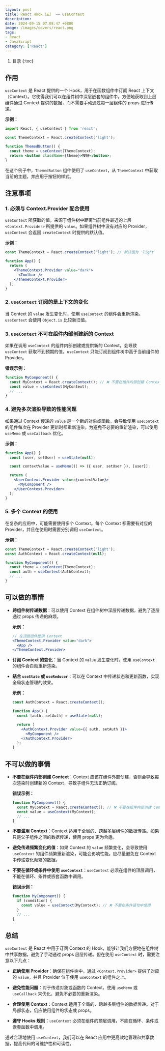 ```yaml
---
layout: post 
title: React Hook（五） —— useContext
description:
date: 2024-09-15 07:08:47 +0800 
image: /images/covers/react.png
tags:
- React
- JavaScript
category: ['React']
---
```


1. 目录
{:toc}

## 作用

`useContext` 是 React 提供的一个 Hook，用于在函数组件中订阅 React 上下文（Context）。它使得我们可以在组件树中深层嵌套的组件中，方便地获取到上层组件通过 Context 提供的数据，而不需要手动通过每一层组件的 props 进行传递。

**示例：**

```jsx
import React, { useContext } from 'react';

const ThemeContext = React.createContext('light');

function ThemedButton() {
  const theme = useContext(ThemeContext);
  return <button className={theme}>按钮</button>;
}
```

在这个例子中，`ThemedButton` 组件使用了 `useContext`，从 `ThemeContext` 中获取当前的主题，并应用于按钮的样式。

## 注意事项

### 1. 必须与 Context.Provider 配合使用

`useContext` 所获取的值，来源于组件树中距离当前组件最近的上层 `<Context.Provider>` 所提供的 `value`。如果组件树中没有对应的 Provider，`useContext` 会返回 `createContext` 时提供的默认值。

**示例：**

```jsx
const ThemeContext = React.createContext('light'); // 默认值为 'light'

function App() {
  return (
    <ThemeContext.Provider value="dark">
      <Toolbar />
    </ThemeContext.Provider>
  );
}
```

### 2. `useContext` 订阅的是上下文的变化

当 Context 的 `value` 发生变化时，使用 `useContext` 的组件会重新渲染。`useContext` 会使用 `Object.is` 比较新旧值。

### 3. `useContext` 不可在组件内部创建新的 Context

如果在调用 `useContext` 的组件内部创建或提供新的 Context，会导致 `useContext` 获取不到预期的值。`useContext` 只能订阅到组件树中高于当前组件的 Provider。

**错误示例：**

```jsx
function MyComponent() {
  const MyContext = React.createContext(); // ❌ 不要在组件内部创建 Context
  const value = useContext(MyContext);
  // ...
}
```

### 4. 避免多次渲染导致的性能问题

如果通过 Context 传递的 `value` 是一个新的对象或函数，会导致使用 `useContext` 的组件每次在 Provider 更新时都重新渲染。为避免不必要的重新渲染，可以使用 `useMemo` 或 `useCallback` 优化。

**示例：**

```jsx
function App() {
  const [user, setUser] = useState(null);

  const contextValue = useMemo(() => ({ user, setUser }), [user]);

  return (
    <UserContext.Provider value={contextValue}>
      <MyComponent />
    </UserContext.Provider>
  );
}
```

### 5. 多个 Context 的使用

在复杂的应用中，可能需要使用多个 Context。每个 Context 都需要有对应的 Provider，并且在使用时需要分别调用 `useContext`。

**示例：**

```jsx
const ThemeContext = React.createContext('light');
const AuthContext = React.createContext(null);

function MyComponent() {
  const theme = useContext(ThemeContext);
  const auth = useContext(AuthContext);
  // ...
}
```

## 可以做的事情

- **跨组件树传递数据**：可以使用 Context 在组件树中深层传递数据，避免了逐层通过 props 传递的麻烦。

  **示例：**

  ```jsx
  // 在顶层组件提供 Context
  <ThemeContext.Provider value="dark">
    <App />
  </ThemeContext.Provider>
  ```

- **订阅 Context 的变化**：当 Context 的 `value` 发生变化时，使用 `useContext` 的组件会自动重新渲染。

- **结合 `useState` 或 `useReducer`**：可以在 Context 中传递状态和更新函数，实现全局状态管理的效果。

  **示例：**

  ```jsx
  const AuthContext = React.createContext();

  function App() {
    const [auth, setAuth] = useState(null);

    return (
      <AuthContext.Provider value={{ auth, setAuth }}>
        <MyComponent />
      </AuthContext.Provider>
    );
  }
  ```

## 不可以做的事情

- **不要在组件内部创建 Context**：Context 应该在组件外部创建，否则会导致每次渲染时创建新的 Context，导致子组件无法正确订阅。

  **错误示例：**

  ```jsx
  function MyComponent() {
    const MyContext = React.createContext(); // ❌ 不要在组件内部创建 Context
    const value = useContext(MyContext);
    // ...
  }
  ```

- **不要滥用 Context**：Context 适用于全局的、跨越多层组件的数据传递。如果只是父子组件之间的数据传递，使用 props 更为合适。

- **避免传递频繁变化的值**：如果 Context 的 `value` 频繁变化，会导致使用 `useContext` 的组件频繁重新渲染，可能会影响性能。应尽量避免在 Context 中传递变化频繁的数据。

- **不要在循环或条件中使用 `useContext`**：`useContext` 必须在组件的顶层调用，不能在循环、条件或嵌套函数中调用。

  **错误示例：**

  ```jsx
  function MyComponent() {
    if (condition) {
      const value = useContext(MyContext); // ❌ 不要在条件语句中使用
    }
    // ...
  }
  ```

## 总结

`useContext` 是 React 中用于订阅 Context 的 Hook，能够让我们方便地在组件树中共享数据，避免了手动通过 props 层层传递。但在使用 `useContext` 时，需要注意以下几点：

- **正确使用 Provider**：确保在组件树中，通过 `<Context.Provider>` 提供了对应的 `value`，并且 Provider 位于使用 `useContext` 的组件之上。

- **避免性能问题**：对于传递对象或函数的 Context，使用 `useMemo` 或 `useCallback` 来优化，避免不必要的重新渲染。

- **合理使用 Context**：Context 适用于全局的、跨越多层组件的数据传递。对于局部状态，仍应使用组件的状态或 props。

- **遵守 Hooks 规则**：`useContext` 必须在组件的顶层调用，不能在循环、条件或嵌套函数中调用。

通过合理地使用 `useContext`，我们可以在 React 应用中更高效地管理和共享数据，提高代码的可维护性和可读性。
